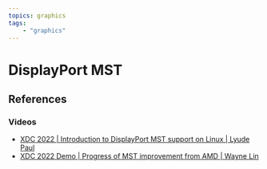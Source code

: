 ```yaml
---
topics: graphics
tags:
    - "graphics"
---
```


# DisplayPort MST

## References

### Videos

- [XDC 2022 | Introduction to DisplayPort MST support on Linux | Lyude Paul](https://youtu.be/QVlD-x_j4vU)
- [XDC 2022 Demo | Progress of MST improvement from AMD | Wayne Lin](https://youtu.be/XgtZnRRAOAY)

